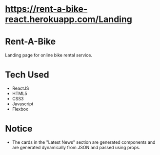 # https://rent-a-bike-react.herokuapp.com/Landing
# Rent-A-Bike
Landing page for online bike rental service.
# Tech Used
- ReactJS
- HTML5
- CSS3
- Javascript
- Flexbox
# Notice
- The cards in the "Latest News" section are generated components and are generated dynamically from JSON and passed using props.

